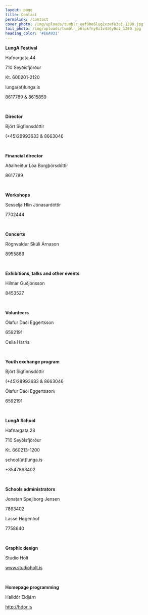```yaml
---
layout: page
title: Contact
permalink: /contact
cover_photo: /img/uploads/tumblr_oaf8he6lug1vzefu3o1_1280.jpg
tail_photo: /img/uploads/tumblr_p6lpkfny8i1v4z6y8o2_1280.jpg
heading_color: '#E6A931'
---
```

**LungA Festival**

Hafnargata 44

710 Seyðisfjörður

Kt. 600201-2120

lunga(at)lunga.is

8617789 & 8615859

<br>

**Director**

Björt Sigfinnsdóttir

(+45)28993633 & 8663046

<br>

**Financial director**

Aðalheiður Lóa Borgþórsdóttir

8617789

<br>

**Workshops**

Sesselja Hlín Jónasardóttir

7702444

<br>

**Concerts**

Rögnvaldur Skúli Árnason

8955888

<br>

**Exhibitions, talks and other events**

Hilmar Guðjónsson

8453527

<br>

**Volunteers**

Ólafur Daði Eggertsson

6592191

Celia Harris

<br>

**Youth exchange program**

Björt Sigfinnsdóttir

(+45)28993633 & 8663046

Ólafur Daði Eggertsson\

6592191

<br>

**LungA School**

Hafnargata 28

710 Seyðisfjörður

Kt. 660213-1200

school(at)lunga.is

+3547863402

<br> 

**Schools administrators**

Jonatan Spejlborg Jensen

7863402

Lasse Høgenhof

7758640

<br>

**Graphic design**

Studio Holt

www.studioholt.is

<br>

**Homepage programming**

Halldór Eldjárn

http://hdor.is
